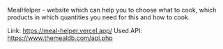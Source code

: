 MealHelper - website which can help you to choose what to cook, which products in which quantities you need for this and how to cook.

Link: https://meal-helper.vercel.app/
Used API: https://www.themealdb.com/api.php
